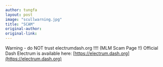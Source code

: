 ```yaml
---
author: tungfa
layout: post
image: "scullwarning.jpg"
title: "SCAM"
original-author: 
original-link: 
---
```

Warning - do NOT trust electrumdash.org !!!!
(MLM Scam Page !!)
Official Dash Electrum is available here:
[https://electrum.dash.org](https://electrum.dash.org)


